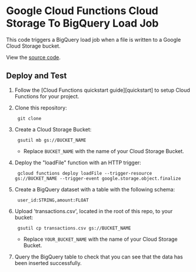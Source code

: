 # Google Cloud Functions Cloud Storage To BigQuery Load Job

This code triggers a BigQuery load job when a file is written to a Google Cloud Storage bucket.

View the [source code][code].

[code]: index.js

## Deploy and Test

1. Follow the [Cloud Functions quickstart guide][quickstart] to setup Cloud
Functions for your project.

1. Clone this repository:

        git clone 

1. Create a Cloud Storage Bucket:

        gsutil mb gs://BUCKET_NAME

    * Replace `BUCKET_NAME` with the name of your Cloud Storage Bucket.

1. Deploy the "loadFile" function with an HTTP trigger:

        gcloud functions deploy loadFile --trigger-resource gs://BUCKET_NAME --trigger-event google.storage.object.finalize

1. Create a BigQuery dataset with a table with the following schema:

        user_id:STRING,amount:FLOAT

1. Upload 'transactions.csv', located in the root of this repo, to your bucket:

        gsutil cp transactions.csv gs://BUCKET_NAME

    * Replace `YOUR_BUCKET_NAME` with the name of your Cloud Storage Bucket.

1. Query the BigQuery table to check that you can see that the data has been inserted successfully.

